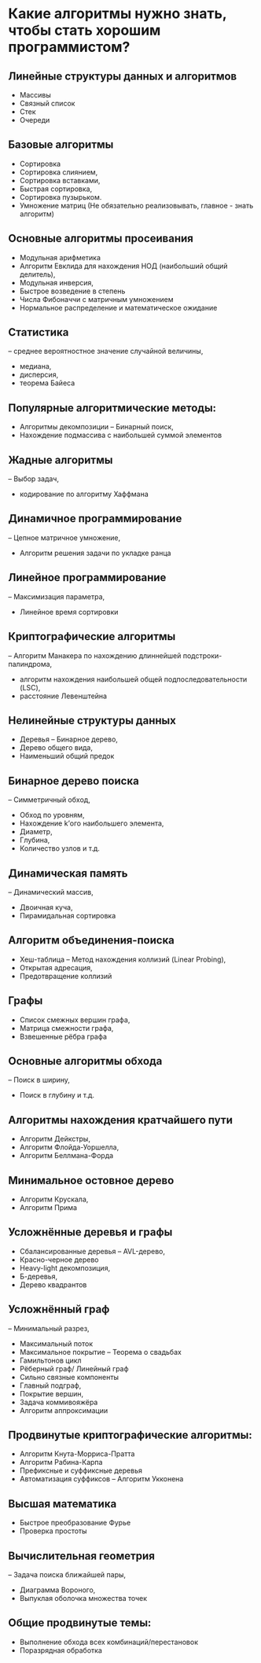 # Какие алгоритмы нужно знать, чтобы стать хорошим программистом?

## Линейные структуры данных и алгоритмов
- Массивы
- Связный список
- Стек
- Очереди

## Базовые алгоритмы
- Сортировка
- Сортировка слиянием,
- Сортировка вставками,
- Быстрая сортировка,
- Сортировка пузырьком.
- Умножение матриц (Не обязательно реализовывать, главное - знать алгоритм)

## Основные алгоритмы просеивания
- Модульная арифметика
- Алгоритм Евклида для нахождения НОД (наибольший общий делитель),
- Модульная инверсия,
- Быстрое возведение в степень
- Числа Фибоначчи с матричным умножением
- Нормальное распределение и математическое ожидание

## Статистика 
– среднее вероятностное значение случайной величины, 
- медиана,
- дисперсия,
- теорема Байеса

## Популярные алгоритмические методы:
- Алгоритмы декомпозиции 
– Бинарный поиск, 
- Нахождение подмассива с наибольшей суммой элементов

## Жадные алгоритмы 
– Выбор задач, 
- кодирование по алгоритму Хаффмана

## Динамичное программирование 
– Цепное матричное умножение, 
- Алгоритм решения задачи по укладке ранца

## Линейное программирование 
– Максимизация параметра, 
- Линейное время сортировки

## Криптографические алгоритмы 
– Алгоритм Манакера по нахождению длиннейшей подстроки-палиндрома, 
- алгоритм нахождения наибольшей общей подпоследовательности (LSC),
- расстояние Левенштейна

## Нелинейные структуры данных
- Деревья 
– Бинарное дерево, 
- Дерево общего вида,
- Наименьший общий предок

## Бинарное дерево поиска 
– Симметричный обход, 
- Обход по уровням,
- Нахождение k’ого наибольшего элемента,
- Диаметр,
- Глубина,
- Количество узлов и т.д.

## Динамическая память 
– Динамический массив, 
- Двоичная куча,
- Пирамидальная сортировка

## Алгоритм объединения-поиска
- Хеш-таблица 
– Метод нахождения коллизий (Linear Probing), 
- Открытая адресация,
- Предотвращение коллизий

## Графы
- Список смежных вершин графа,
- Матрица смежности графа,
- Взвешенные рёбра графа

## Основные алгоритмы обхода 
– Поиск в ширину, 
- Поиск в глубину и т.д.

## Алгоритмы нахождения кратчайшего пути 
- Алгоритм Дейкстры,
- Алгоритм Флойда-Уоршелла,
- Алгоритм Беллмана-Форда

## Минимальное остовное дерево 
- Алгоритм Крускала,
- Алгоритм Прима

## Усложнённые деревья и графы
- Сбалансированные деревья 
– AVL-дерево, 
- Красно-черное дерево
- Heavy-light декомпозиция,
- Б-деревья,
- Дерево квадрантов

## Усложнённый граф 
– Минимальный разрез, 
- Максимальный поток
- Максимальное покрытие – Теорема о свадьбах
- Гамильтонов цикл
- Рёберный граф/ Линейный граф
- Сильно связные компоненты
- Главный подграф,
- Покрытие вершин,
- Задача коммивояжёра
- Алгоритм аппроксимации

## Продвинутые криптографические алгоритмы:
- Алгоритм Кнута-Морриса-Пратта
- Алгоритм Рабина-Карпа
- Префиксные и суффиксные деревья
- Автоматизация суффиксов – Алгоритм Укконена

## Высшая математика
- Быстрое преобразование Фурье
- Проверка простоты

## Вычислительная геометрия 
– Задача поиска ближайшей пары, 
- Диаграмма Вороного,
- Выпуклая оболочка множества точек

## Общие продвинутые темы:
- Выполнение обхода всех комбинаций/перестановок
- Поразрядная обработка
